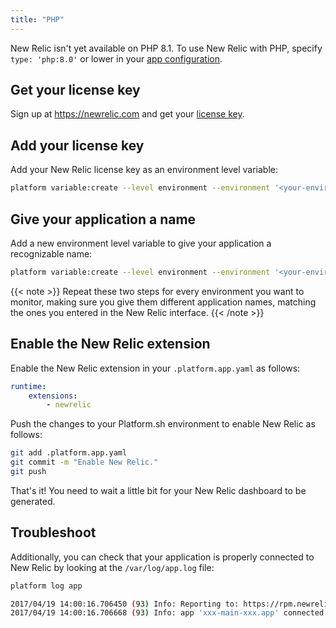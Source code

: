 ```yaml
---
title: "PHP"
---
```


New Relic isn't yet available on PHP 8.1.
To use New Relic with PHP, specify `type: 'php:8.0'` or lower in your [app configuration](../../../configuration/app/app-reference.md#types).

## Get your license key

Sign up at https://newrelic.com and get your [license key](https://docs.newrelic.com/docs/apis/intro-apis/new-relic-api-keys/#license-key).

## Add your license key

Add your New Relic license key as an environment level variable:

```bash
platform variable:create --level environment --environment '<your-environment>' --visible-build false --inheritable false php:newrelic.license --value '<your-new-relic-license-key>'
```

## Give your application a name

Add a new environment level variable to give your application a recognizable name:

```bash
platform variable:create --level environment --environment '<your-environment>' --visible-build false --inheritable false php:newrelic.appname --value '<your-application-name>'
```

{{< note >}}
Repeat these two steps for every environment you want to monitor, making sure you give them different application names, matching the ones you entered in the New Relic interface.
{{< /note >}}

## Enable the New Relic extension

Enable the New Relic extension in your `.platform.app.yaml` as follows:

```yaml
runtime:
    extensions:
        - newrelic
```

Push the changes to your Platform.sh environment to enable New Relic as follows:

```bash
git add .platform.app.yaml
git commit -m "Enable New Relic."
git push
```

That's it! You need to wait a little bit for your New Relic dashboard to be generated.

## Troubleshoot

Additionally, you can check that your application is properly connected to New Relic by looking at the `/var/log/app.log` file:

```bash
platform log app

2017/04/19 14:00:16.706450 (93) Info: Reporting to: https://rpm.newrelic.com/accounts/xxx/applications/xxx
2017/04/19 14:00:16.706668 (93) Info: app 'xxx-main-xxx.app' connected with run id 'xxx'
```

